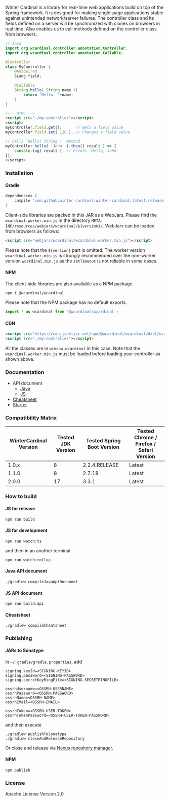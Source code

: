 Winter Cardinal is a library for real-time web applications build on top of the Spring framework.
It is designed for making single-page applications stable against unintended network/server failures.
The controller class and its fields defined on a server will be synchronized with clones on browsers in real time.
Also enables us to call methods defined on the controller class from browsers.

```java
// Java
import org.wcardinal.controller.annotation.Controller;
import org.wcardinal.controller.annotation.Callable;

@Controller
class MyController {
	@Autowired
	SLong field;

	@Callable
	String hello( String name ){
		return "Hello, "+name;
	}
}
```

```html
<!-- HTML -->
<script src="./my-controller"></script>
<script>
myController.field.get();      // Gets a field value
myController.field.set( 128 ); // Changes a field value

// Calls `hello( String )` method
myController.hello( 'John' ).then(( result ) => {
	console.log( result ); // Prints 'Hello, John'
});
</script>
```

### Installation

#### Gradle

```groovy
dependencies {
	compile 'com.github.winter-cardinal:winter-cardinal:latest.release'
}
```

Client-side libraries are packed in this JAR as a WebJars.
Please find the `wcardinal.worker.min.js` in the directory `META-INF/resources/webjars/wcardinal/${version}/`.
WebJars can be loaded from browsers as follows:

```html
<script src="webjars/wcardinal/wcardinal.worker.min.js"></script>
```

Please note that the `${version}` part is omitted. The worker version `wcardinal.worker.min.js` is strongly recommended over the non-worker version `wcardinal.min.js` as the `setTimeout` is not reliable in some cases.

#### NPM

The client-side libraries are also available as a NPM package.

```shell
npm i @wcardinal/wcardinal
```

Please note that the NPM package has no default exports.

```javascript
import * as wcardinal from '@wcardinal/wcardinal';
```

#### CDN

```html
<script src="https://cdn.jsdelivr.net/npm/@wcardinal/wcardinal/dist/wcardinal.worker.min.js"></script>
<script src="./my-controller"></script>
```

All the classes are in `window.wcardinal` in this case.
Note that the `wcardinal.worker.min.js` must be loaded before loading your controller as shown above.

### Documentation

* API document
	* [Java](https://winter-cardinal.github.io/winter-cardinal/api/java/)
	* [JS](https://winter-cardinal.github.io/winter-cardinal/api/js/)
* [Cheatsheet](https://winter-cardinal.github.io/winter-cardinal/cheatsheet/all-in-one.html)
* [Starter](https://github.com/winter-cardinal/winter-cardinal-starter)

### Compatibility Matrix

|WinterCardinal Version|Tested JDK Version        |Tested Spring Boot Version |Tested Chrome / Firefox / Safari Version |
|--                    |--                        |--                         |--                                       |
|1.0.x                 |8                         |2.2.4.RELEASE              |Latest                                   |
|1.1.0                 |8                         |2.7.18                     |Latest                                   |
|2.0.0                 |17                        |3.3.1                      |Latest                                   |

### How to build

#### JS for release

```shell
npm run build
```

#### JS for development

```shell
npm run watch:ts
```

and then in an another terminal

```shell
npm run watch:rollup
```

#### Java API document

```shell
./gradlew compileJavaApiDocument
```

#### JS API document

```shell
npm run build:api
```

#### Cheatsheet

```shell
./gradlew compileCheatsheet
```

### Publishing

#### JARs to Sonatype

In `~/.gradle/gradle.properties`, add

```shell
signing.keyId=<SIGNING-KEYID>
signing.password=<SIGNING-PASSWORD>
signing.secretKeyRingFile=<SIGNING-SECRETRINGFILE>

ossrhUsername=<OSSRH-USERNAME>
ossrhPassword=<OSSRH-PASSWORD>
ossrhName=<OSSRH-NAME>
ossrhEMail=<OSSRH-EMAIL>

ossrhToken=<OSSRH-USER-TOKEN>
ossrhTokenPassword=<OSSRH-USER-TOKEN-PASSWORD>
```

and then execute

```shell
./gradlew publishToSonatype
./gradlew closeAndReleaseRepository
```

Or close and release via [Nexus repository manager](https://oss.sonatype.org/).

#### NPM

```shell
npm publish
```

### License

Apache License Version 2.0

